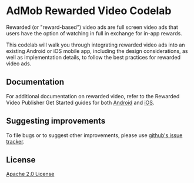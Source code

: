 AdMob Rewarded Video Codelab
==============================
Rewarded (or "reward-based") video ads are full screen video ads that users
have the option of watching in full in exchange for in-app rewards. 

This codelab will walk you through integrating rewarded video ads into an existing
Android or iOS mobile app, including the design considerations, as well as implementation details,
to follow the best practices for rewarded video ads.

Documentation
--------------
For additional documentation on rewarded video, refer to the Rewarded Video Publisher
Get Started guides for both [Android](//firebase.google.com/docs/admob/android/rewarded-video)
and [iOS](//firebase.google.com/docs/admob/ios/rewarded-video).

Suggesting improvements
------------------------
To file bugs or to suggest other improvements,
please use [github's issue tracker](//github.com/googlecodelabs/admob-rewarded-video/issues).

License
-------
[Apache 2.0 License](http://www.apache.org/licenses/LICENSE-2.0.html)
